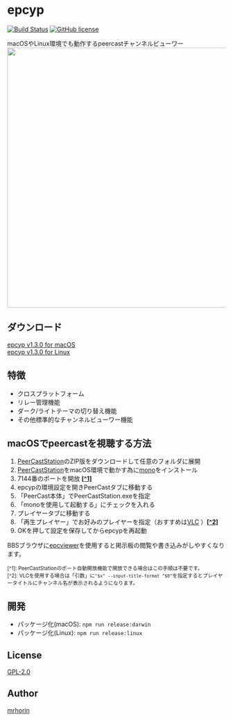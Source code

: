 # epcyp
[![Build Status](https://travis-ci.org/mrhorin/epcyp.svg?branch=master)](https://travis-ci.org/mrhorin/epcyp)
[![GitHub license](https://img.shields.io/badge/license-GPLv2-blue.svg)](https://raw.githubusercontent.com/mrhorin/epcyp/master/LICENSE)  
  
macOSやLinux環境でも動作するpeercastチャンネルビューワー  
<img src="https://user-images.githubusercontent.com/6502717/58602945-c2d09e00-82c9-11e9-9671-bc871ea0ff36.png" width="600px" height="atuo" />
## ダウンロード
[epcyp v1.3.0 for macOS](https://github.com/mrhorin/epcyp/releases/download/v1.3.0/epcyp_v1.3.0_macos.zip)  
[epcyp v1.3.0 for Linux](https://github.com/mrhorin/epcyp/releases/download/v1.3.0/epcyp_v1.3.0_linux.zip)

## 特徴
- クロスプラットフォーム
- リレー管理機能
- ダーク/ライトテーマの切り替え機能
- その他標準的なチャンネルビューワー機能

## macOSでpeercastを視聴する方法
1. [PeerCastStation](http://www.pecastation.org/)のZIP版をダウンロードして任意のフォルダに展開
1. [PeerCastStation](http://www.pecastation.org/)をmacOS環境で動かす為に[mono](https://www.mono-project.com/download/stable/)をインストール
1. 7144番のポートを開放 __[[^1]](#1)__
1. epcypの環境設定を開きPeerCastタブに移動する
1. 「PeerCast本体」でPeerCastStation.exeを指定
1. 「monoを使用して起動する」にチェックを入れる
1. プレイヤータブに移動する
1. 「再生プレイヤー」でお好みのプレイヤーを指定（おすすめは[VLC](https://www.videolan.org/vlc/index.ja.html) ）__[[^2]](#2)__
1. OKを押して設定を保存してからepcypを再起動  
  
BBSブラウザに[epcviewer](https://github.com/mrhorin/epcviewer)を使用すると掲示板の閲覧や書き込みがしやすくなります。  
  
<small id="1">[^1]: PeerCastStationのポート自動開放機能で開放できる場合はこの手順は不要です。</small>  
<small id="2">[^2]: VLCを使用する場合は「引数」に`"$x" --input-title-format "$0"`を指定するとプレイヤータイトルにチャンネル名が表示されるようになります。</small>
## 開発
- パッケージ化(macOS): `npm run release:darwin`
- パッケージ化(Linux): `npm run release:linux`

## License
[GPL-2.0](https://opensource.org/licenses/GPL-2.0)

## Author
[mrhorin](https://github.com/mrhorin)
